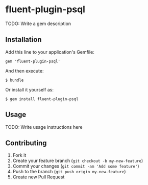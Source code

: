 # fluent-plugin-psql

TODO: Write a gem description

## Installation

Add this line to your application's Gemfile:

    gem 'fluent-plugin-psql'

And then execute:

    $ bundle

Or install it yourself as:

    $ gem install fluent-plugin-psql

## Usage

TODO: Write usage instructions here

## Contributing

1. Fork it
2. Create your feature branch (`git checkout -b my-new-feature`)
3. Commit your changes (`git commit -am 'Add some feature'`)
4. Push to the branch (`git push origin my-new-feature`)
5. Create new Pull Request
